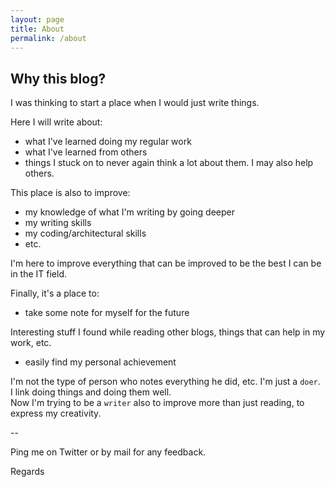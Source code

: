 ```yaml
---
layout: page
title: About
permalink: /about
---
```


## Why this blog?

I was thinking to start a place when I would just write things.

Here I will write about:

- what I've learned doing my regular work
- what I've learned from others
- things I stuck on to never again think a lot about them. I may also help others.

This place is also to improve:

- my knowledge of what I'm writing by going deeper
- my writing skills
- my coding/architectural skills
- etc.

I'm here to improve everything that can be improved to be the best I can be in the IT field.

Finally, it's a place to:

- take some note for myself for the future

Interesting stuff I found while reading other blogs, things that can help in my work, etc.

- easily find my personal achievement

I'm not the type of person who notes everything he did, etc. I'm just a `doer`.\
I link doing things and doing them well.\
Now I'm trying to be a `writer` also to improve more than just reading, to express my creativity.

--

Ping me on Twitter or by mail for any feedback.

Regards
